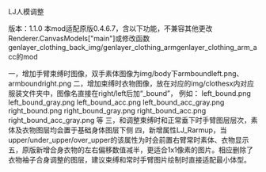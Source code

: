 LJ人模调整

版本：1.1.0
本mod适配原版0.4.6.7，含以下功能，不兼容其他更改Renderer.CanvasModels["main"]或修改函数genlayer_clothing_back_img/genlayer_clothing_armgenlayer_clothing_arm_acc的mod

一，增加手臂束缚时图像，双手素体图像为img/body下armboundleft.png、armboundright.png
二，增加束缚时衣物图像，放在对应的img/clothesx内对应服装文件夹中，图像名直接在right/left后加“_bound”，
      例如：	left_bound.png
	left_bound_gray.png
	left_bound_acc.png
	left_bound_acc_gray.png
	right_bound.png
	right_bound_gray.png
	right_bound_acc.png
	right_bound_acc_gray.png  等
三，和调整束缚时和正常垂下时手臂图层层次，素体及衣物图层均会置于基础身体图层下侧
四，新增属性LJ_Rarmup，当upper/under_upper/over_upper的该属性为时会前置右臂常时素体、衣物显示
五，原版新增合身衣物的左右偏移数值减半，更适合1x1像素的图片。相应删除了衣物袖子合身调整的图层，建议束缚和常时手臂图片绘制时直接适配最小体型。
